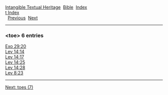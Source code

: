 [Intangible Textual Heritage](../../index)  [Bible](../index) 
[Index](index)   
[t Index](_t_)  
  [Previous](c11644)  [Next](c11646) 

------------------------------------------------------------------------

### &lt;toe&gt; 6 entries

[Exo 29:20](../kjv/exo029.htm#020)  
[Lev 14:14](../kjv/lev014.htm#014)  
[Lev 14:17](../kjv/lev014.htm#017)  
[Lev 14:25](../kjv/lev014.htm#025)  
[Lev 14:28](../kjv/lev014.htm#028)  
[Lev 8:23](../kjv/lev008.htm#023)  

------------------------------------------------------------------------

[Next: toes (7)](c11646)
